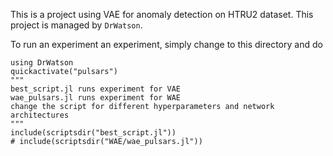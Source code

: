This is a project using VAE for anomaly detection on HTRU2 dataset. This project is managed by `DrWatson`.

To run an experiment an experiment, simply change to this directory and do

```
using DrWatson
quickactivate("pulsars")
"""
best_script.jl runs experiment for VAE
wae_pulsars.jl runs experiment for WAE
change the script for different hyperparameters and network architectures
"""
include(scriptsdir("best_script.jl"))
# include(scriptsdir("WAE/wae_pulsars.jl"))
```

